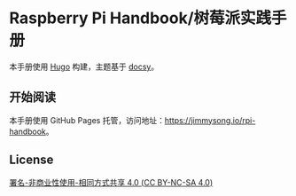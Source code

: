 # Raspberry Pi Handbook/树莓派实践手册

本手册使用 [Hugo](https://gohugo.io) 构建，主题基于 [docsy](https://github.com/google/docsy)。

## 开始阅读

本手册使用 GitHub Pages 托管，访问地址：<https://jimmysong.io/rpi-handbook>。

## License

[署名-非商业性使用-相同方式共享 4.0 (CC BY-NC-SA 4.0)](https://creativecommons.org/licenses/by-nc-sa/4.0/deed.zh)